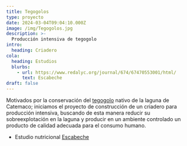 ```yaml
---
title: Tegogolos
type: proyecto
date: 2024-03-04T09:04:10.000Z
image: /img/Tegogolos.jpg
description: >-
  Producción intensiva de tegogolo
intro:
  heading: Criadero
cola:
  heading: Estudios
  blurbs:
    - url: https://www.redalyc.org/journal/674/67470553001/html/
      text: Escabeche
draft: false
---
```


Motivados por la conservación del [tegogolo](https://es.wikipedia.org/wiki/Pomacea) nativo de la laguna de Catemaco;
iniciamos el proyecto de construcción de un criadero para producción intensiva, buscando de esta manera reducir
su sobreexplotación en la laguna y producir en un ambiente controlado un producto de calidad adecuada para el consumo humano.

- Estudio nutricional [Escabeche](https://www.redalyc.org/journal/674/67470553001/html/)
